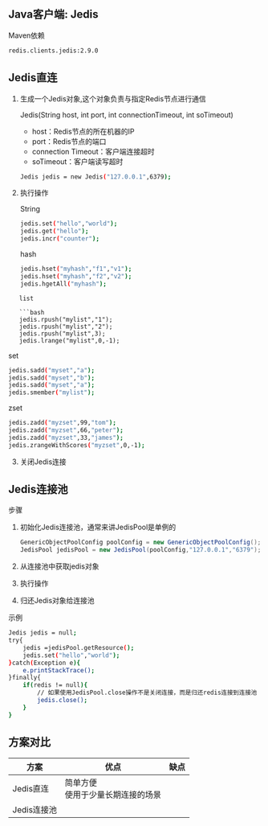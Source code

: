 ## Java客户端: Jedis

Maven依赖

```bash
redis.clients.jedis:2.9.0
```

## Jedis直连

1. 生成一个Jedis对象,这个对象负责与指定Redis节点进行通信

   Jedis(String host, int port, int connectionTimeout, int soTimeout)

   - host：Redis节点的所在机器的IP
   - port：Redis节点的端口
   - connection Timeout：客户端连接超时
   - soTimeout：客户端读写超时

   ```bash
   Jedis jedis = new Jedis("127.0.0.1",6379);
   ```
2. 执行操作

   String

   ```bash
   jedis.set("hello","world");
   jedis.get("hello");
   jedis.incr("counter");
   ```

   hash

   ```bash
   jedis.hset("myhash","f1","v1");
   jedis.hset("myhash","f2","v2");
   jedis.hgetAll("myhash");
   ```
```
   list
   
   ```bash
   jedis.rpush("mylist","1");
   jedis.rpush("mylist","2");
   jedis.rpush("mylist",3);
   jedis.lrange("mylist",0,-1);
```
   set

   ```bash
jedis.sadd("myset","a");
   jedis.sadd("myset","b");
   jedis.sadd("myset","a");
   jedis.smember("mylist");
   ```
   zset

   ```bash
   jedis.zadd("myzset",99,"tom");
   jedis.zadd("myzset",66,"peter");
   jedis.zadd("myzset",33,"james");
   jedis.zrangeWithScores("myzset",0,-1);
   ```

3. 关闭Jedis连接

## Jedis连接池

步骤

1. 初始化Jedis连接池，通常来讲JedisPool是单例的

   ```java
   GenericObjectPoolConfig poolConfig = new GenericObjectPoolConfig();
   JedisPool jedisPool = new JedisPool(poolConfig,"127.0.0.1","6379");
   ```

2. 从连接池中获取jedis对象

3. 执行操作

4. 归还Jedis对象给连接池

示例

```bash
Jedis jedis = null;
try{
    jedis =jedisPool.getResource();
    jedis.set("hello","world");    
}catch(Exception e){
    e.printStackTrace();
}finally{
    if(redis != null){
        // 如果使用JedisPool.close操作不是关闭连接，而是归还redis连接到连接池
        jedis.close();
    }
}
```

## 方案对比

| 方案        | 优点                                    | 缺点 |
| ----------- | --------------------------------------- | ---- |
| Jedis直连   | 简单方便<br /> 使用于少量长期连接的场景 |      |
| Jedis连接池 |                                         |      |



